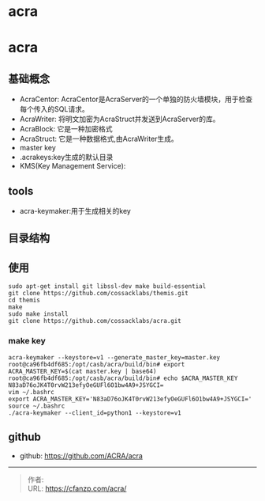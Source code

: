 # acra


<!--more-->
# acra
## 基础概念
- AcraCentor: AcraCentor是AcraServer的一个单独的防火墙模块，用于检查每个传入的SQL请求。
- AcraWriter: 将明文加密为AcraStruct并发送到AcraServer的库。
- AcraBlock: 它是一种加密格式
- AcraStruct: 它是一种数据格式,由AcraWriter生成。
- master key
- .acrakeys:key生成的默认目录
- KMS(Key Management Service):


## tools
- acra-keymaker:用于生成相关的key

## 目录结构

## 使用
```
sudo apt-get install git libssl-dev make build-essential
git clone https://github.com/cossacklabs/themis.git
cd themis
make
sudo make install
git clone https://github.com/cossacklabs/acra.git
```
### make key
```
acra-keymaker --keystore=v1 --generate_master_key=master.key
root@ca96fb4df685:/opt/casb/acra/build/bin# export ACRA_MASTER_KEY=$(cat master.key | base64)
root@ca96fb4df685:/opt/casb/acra/build/bin# echo $ACRA_MASTER_KEY
N83aD76oJK4T0rvW213efyOeGUFl6O1bw4A9+JSYGCI=
vim ~/.bashrc
export ACRA_MASTER_KEY='N83aD76oJK4T0rvW213efyOeGUFl6O1bw4A9+JSYGCI='
source ~/.bashrc
./acra-keymaker --client_id=python1 --keystore=v1
```


## github
- github: https://github.com/ACRA/acra


---

> 作者:   
> URL: https://cfanzp.com/acra/  

